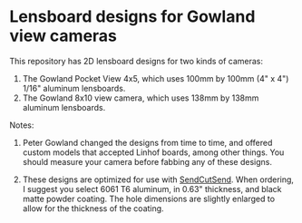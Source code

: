 # Lensboard designs for Gowland view cameras

This repository has 2D lensboard designs for two kinds of cameras:

1. The Gowland Pocket View 4x5, which uses 100mm by 100mm (4" x 4") 1/16" aluminum lensboards.
2. The Gowland 8x10 view camera, which uses 138mm by 138mm aluminum lensboards.

Notes:

1. Peter Gowland changed the designs from time to time, and offered custom models that accepted Linhof boards, among other things. You should measure your camera before fabbing any of these designs.

2. These designs are optimized for use with [SendCutSend](https://sendcutsend.com/). When ordering, I suggest you select 6061 T6 aluminum, in 0.63" thickness, and black matte powder coating. The hole dimensions are slightly enlarged to allow for the thickness of the coating.
